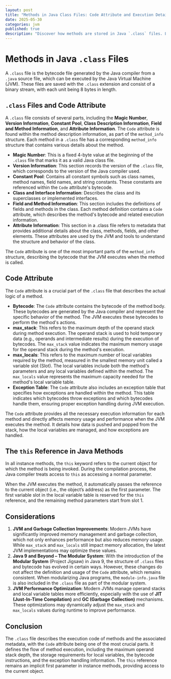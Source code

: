 ```yaml
---
layout: post
title: "Methods in Java Class Files: Code Attribute and Execution Details"
date: 2025-05-30
categories: jvm
published: true
description: "Discover how methods are stored in Java `.class` files. Learn about the Code attribute, max_stack, max_locals, and JVM execution details."
---
```


# Methods in Java `.class` Files
A `.class` file is the bytecode file generated by the Java compiler from a `.java` source file, which can be executed by the Java Virtual Machine (JVM). These files are saved with the `.class` extension and consist of a binary stream, with each unit being 8 bytes in length.

## `.class` Files and Code Attribute

A `.class` file consists of several parts, including the **Magic Number**, **Version Information**, **Constant Pool**, **Class Description Information**, **Field and Method Information**, and **Attribute Information**. The `Code` attribute is found within the method description information, as part of the `method_info` structure. Each method in a `.class` file has a corresponding `method_info` structure that contains various details about the method.

- **Magic Number**: This is a fixed 4-byte value at the beginning of the `.class` file that marks it as a valid Java class file.
- **Version Information**: This section records the version of the `.class` file, which corresponds to the version of the Java compiler used.
- **Constant Pool**: Contains all constant symbols such as class names, method names, field names, and string constants. These constants are referenced within the `Code` attribute's bytecode.
- **Class and Interface Information**: Describes the class and its superclasses or implemented interfaces.
- **Field and Method Information**: This section includes the definitions of fields and methods in the class. Each method definition contains a `Code` attribute, which describes the method's bytecode and related execution information.
- **Attribute Information**: This section in a .class file refers to metadata that provides additional details about the class, methods, fields, and other elements. These attributes are used by the JVM and tools to understand the structure and behavior of the class.

The `Code` attribute is one of the most important parts of the `method_info` structure, describing the bytecode that the JVM executes when the method is called.

## Code Attribute

The `Code` attribute is a crucial part of the `.class` file that describes the actual logic of a method. 
- **Bytecode**: The `Code` attribute contains the bytecode of the method body. These bytecodes are generated by the Java compiler and represent the specific behavior of the method. The JVM executes these bytecodes to perform the method's actions.
- **max_stack**: This refers to the maximum depth of the operand stack during method execution. The operand stack is used to hold temporary data (e.g., operands and intermediate results) during the execution of bytecodes. The `max_stack` value indicates the maximum memory usage for the operand stack during the method's execution.
- **max_locals**: This refers to the maximum number of local variables required by the method, measured in the smallest memory unit called a variable slot (Slot). The local variables include both the method's parameters and any local variables defined within the method. The `max_locals` value represents the maximum capacity needed for the method's local variable table.
- **Exception Table**: The `Code` attribute also includes an exception table that specifies how exceptions are handled within the method. This table indicates which bytecodes throw exceptions and which bytecodes handle them, ensuring proper exception handling during JVM execution.

The `Code` attribute provides all the necessary execution information for each method and directly affects memory usage and performance when the JVM executes the method. It details how data is pushed and popped from the stack, how the local variables are managed, and how exceptions are handled.


## The `this` Reference in Java Methods

In all instance methods, the `this` keyword refers to the current object for which the method is being invoked. During the compilation process, the Java compiler treats access to `this` as accessing a normal parameter. 

When the JVM executes the method, it automatically passes the reference to the current object (i.e., the object’s address) as the first parameter. The first variable slot in the local variable table is reserved for the `this` reference, and the remaining method parameters start from slot 1.

## Considerations

1. **JVM and Garbage Collection Improvements**: Modern JVMs have significantly improved memory management and garbage collection, which not only enhances performance but also reduces memory usage. While `max_stack` and `max_locals` still impact memory allocation, the latest JVM implementations may optimize these values.
2. **Java 9 and Beyond – The Modular System**: With the introduction of the **Modular System** (Project Jigsaw) in Java 9, the structure of `.class` files and bytecode has evolved in certain ways. However, these changes do not affect the definition and usage of the `Code` attribute, which remains consistent. When modularizing Java programs, the `module-info.java` file is also included in the `.class` file as part of the modular system.
3. **JVM Performance Optimization**: Modern JVMs manage operand stacks and local variable tables more efficiently, especially with the use of **JIT (Just-In-Time Compilation)** and **GC (Garbage Collection)** mechanisms. These optimizations may dynamically adjust the `max_stack` and `max_locals` values during runtime to improve performance.

## Conclusion

The `.class` file describes the execution code of methods and the associated metadata, with the `Code` attribute being one of the most crucial parts. It defines the flow of method execution, including the maximum operand stack depth, the storage requirements for local variables, the bytecode instructions, and the exception handling information. The `this` reference remains an implicit first parameter in instance methods, providing access to the current object.
